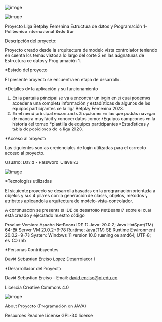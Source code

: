 
   ![image](https://github.com/davidatian/ProyectoLigaFemDataPro/assets/113490906/ede6700a-d66d-42b0-8de6-7d048f920ac0)


   ![image](https://github.com/davidatian/ProyectoLigaFemDataPro/assets/113490906/c2f766e5-8334-459d-aad6-1e294be89f08)


Proyecto Liga Betplay Femenina Estructura de datos y Programación 1- Politecnico Internacional Sede Sur

Descripción del proyecto:

Proyecto creado desde la arquitectura de modelo vista controlador teniendo en cuenta los temas vistos a lo largo del corte 3 en las asignaturas de Estructura de datos y Programación 1.

*Estado del proyecto

El presente proyecto se encuentra en etapa de desarrollo.

*Detalles de la aplicación y su funcionamiento

1. En la pantalla principal se va a encontrar un login en el cual podemos acceder a una completa información y estadísticas de algunos de los equipos participantes de la liga Betplay Femenina 2023.
2. En el menú principal encontrarás 3 opciones en las que podrás navegar de manera muy fácil y conocer datos como:
 *Equipos campeones en la historia del torneo
 *plantilla de equipos participantes
 *Estadísticas y tabla de posiciones de la liga 2023.

*Acceso al proyecto

Las siguientes son las credenciales de login utilizadas para el correcto acceso al proyecto.

Usuario: David - Password: Clave123

![image](https://github.com/davidatian/ProyectoLigaFemDataPro/assets/113490906/f53e51fa-f2ce-443e-9fcf-f98771c405b4)



*Tecnologías utilizadas

El siguiente proyecto se desarrolla basados en la programación orientada a objetos y sus 4 pilares con la generación de clases, objetos, métodos y atributos aplicando la arquitectura de modelo-vista-controlador. 

A continuación se presenta el IDE de desarrollo NetBeans17 sobre el cual está creado y ejecutado nuestro código

Product Version: Apache NetBeans IDE 17 Java: 20.0.2; Java HotSpot(TM) 64-Bit Server VM 20.0.2+9-78 Runtime: Java(TM) SE Runtime Environment 20.0.2+9-78 System: Windows 11 version 10.0 running on amd64; UTF-8; es_CO (nb

*Personas Contribuyentes

David Sebastian Enciso Lopez Desarrolador 1

*Desarrollador del Proyecto

David Sebastian Enciso - Email: david.enciso@pi.edu.co

Licencia
Creative Commons 4.0

![image](https://github.com/davidatian/ProyectoLigaFemDataPro/assets/113490906/4360df40-4ed1-4489-84a1-b64cb88031f2)



About
Proyecto (Programación en JAVA)

Resources
 Readme
License
 GPL-3.0 license


